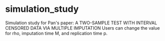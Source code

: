 # simulation_study
Simulation study for Pan's paper: A TWO-SAMPLE TEST WITH INTERVAL CENSORED DATA VIA MULTIPLE IMPUTATION
Users can change the value for rho, imputation time M, and replication time p.
